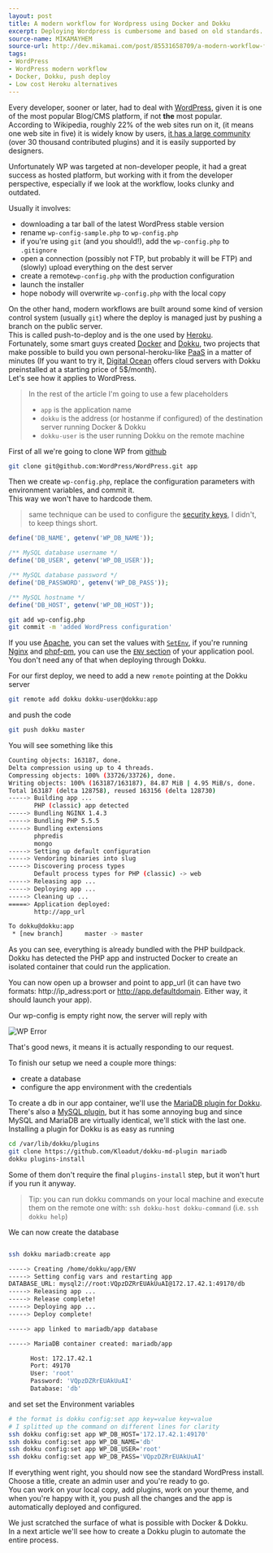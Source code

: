 ```yaml
---
layout: post
title: A modern workflow for Wordpress using Docker and Dokku
excerpt: Deploying Wordpress is cumbersome and based on old standards. With Docker and Dokku you can improve your workflow and deploy your apps like a boss.
source-name: MIKAMAYHEM
source-url: http://dev.mikamai.com/post/85531658709/a-modern-workflow-for-wordpress-using-docker-and-dokku
tags:
- WordPress
- WordPress modern workflow
- Docker, Dokku, push deploy
- Low cost Heroku alternatives
---
```


Every developer, sooner or later, had to deal with [WordPress](http://wordpress.org/), given it is one of the most popular Blog/CMS platform, if not **the** most popular.  
According to Wikipedia, roughly 22% of the web sites run on it, (it means one web site in five) it is widely know by users, [it has a large community](https://wordpress.org/plugins/) (over 30 thousand contributed plugins) and it is easily supported by designers.  

Unfortunately WP was targeted at non-developer people, it had a great success as hosted platform, but working with it from the developer perspective, especially if we look at the workflow, looks clunky and outdated.  

Usually it involves:

- downloading a tar ball of the latest WordPress stable version
- rename `wp-config-sample.php` to `wp-config.php`
- if you're using `git` (and you should!), add the `wp-config.php` to `.gitignore`
- open a connection (possibly not FTP, but probably it will be FTP) and (slowly) upload everything on the dest server
- create a remote`wp-config.php` with the production configuration
- launch the installer
- hope nobody will overwrite `wp-config.php` with the local copy

On the other hand, modern workflows are built around some kind of version control system (usually `git`) where the deploy is managed just by pushing a branch on the public server.  
This is called push-to-deploy and is the one used by [Heroku](http://heroku.com).  
Fortunately, some smart guys created [Docker](http://www.docker.io) and [Dokku](https://github.com/progrium/dokku), two projects that make possible to build you own personal-heroku-like [PaaS](http://en.wikipedia.org/wiki/Platform_as_a_service) in a matter of minutes (If you want to try it, [Digital Ocean](https://www.digitalocean.com/) offers cloud servers with Dokku preinstalled at a starting price of 5$/month).  
Let's see how it applies to WordPress.  

> In the rest of the article I'm going to use a few placeholders
>
> - `app` is the application name
> - `dokku` is the address (or hostanme if configured) of the destination server running Docker & Dokku
> - `dokku-user` is the user running Dokku on the remote machine

First of all we're going to clone WP from [github](http://www.github.com)

```bash
git clone git@github.com:WordPress/WordPress.git app
```

Then we create `wp-config.php`, replace the configuration parameters with environment variables, and commit it.  
This way we won't have to hardcode them.

> same technique can be used to configure the [security keys](http://codex.wordpress.org/Editing_wp-config.php#Security_Keys), I didn't, to keep things short.

```php
define('DB_NAME', getenv('WP_DB_NAME'));

/** MySQL database username */
define('DB_USER', getenv('WP_DB_USER'));

/** MySQL database password */
define('DB_PASSWORD', getenv('WP_DB_PASS'));

/** MySQL hostname */
define('DB_HOST', getenv('WP_DB_HOST'));

```

```bash
git add wp-config.php
git commit -m 'added WordPress configuration'
```

If you use [Apache](http://apache.org/), you can set the values with [`SetEnv`](http://httpd.apache.org/docs/2.2/mod/mod_env.html), if you're running [Nginx](http://nginx.org/) and [phpf-pm](http://php-fpm.org/), you can use the [`ENV` section](http://www.php.net/manual/it/install.fpm.configuration.php#example-73) of your application pool.  
You don't need any of that when deploying through Dokku.  


For our first deploy, we need to add a new `remote` pointing at the Dokku  server

```bash
git remote add dokku dokku-user@dokku:app
```

and push the code

```bash
git push dokku master
```

You will see something like this

```bash
Counting objects: 163187, done.
Delta compression using up to 4 threads.
Compressing objects: 100% (33726/33726), done.
Writing objects: 100% (163187/163187), 84.87 MiB | 4.95 MiB/s, done.
Total 163187 (delta 128758), reused 163156 (delta 128730)
-----> Building app ...
       PHP (classic) app detected
-----> Bundling NGINX 1.4.3
-----> Bundling PHP 5.5.5
-----> Bundling extensions
       phpredis
       mongo
-----> Setting up default configuration
-----> Vendoring binaries into slug
-----> Discovering process types
       Default process types for PHP (classic) -> web
-----> Releasing app ...
-----> Deploying app ...
-----> Cleaning up ...
=====> Application deployed:
       http://app_url

To dokku@dokku:app
 * [new branch]      master -> master
```  

As you can see, everything is already bundled with the PHP buildpack.  
Dokku has detected the PHP app and instructed Docker to create an isolated container that could run the application.  

You can now open up a browser and point to app_url (it can have two formats: http://ip_adress:port or http://app.defaultdomain. Either way, it should launch your app).  

Our wp-config is empty right now, the server will reply with  

![WP Error](http://i.imgur.com/JzhJclD.png)

That's good news, it means it is actually responding to our request.  

 To finish our setup we need a couple more things:

 - create a database
 - configure the app environment with the credentials  

To create a db in our app container, we'll use the [MariaDB plugin for Dokku](https://github.com/Kloadut/dokku-md-plugin).  
There's also a [MySQL plugin](https://github.com/hughfletcher/dokku-mysql-plugin), but it has some annoying bug and since MySQL and MariaDB
are virtually identical, we'll stick with the last one.  
Installing a plugin for Dokku is as easy as running

```bash
cd /var/lib/dokku/plugins
git clone https://github.com/Kloadut/dokku-md-plugin mariadb
dokku plugins-install
```

Some of them don't require the final `plugins-install` step, but it won't hurt if you run it anyway.  

> Tip: you can run dokku commands on your local machine and execute them on the remote one with:
> `ssh dokku-host dokku-command` (i.e. `ssh dokku help`)


We can now create the database

 ```bash

 ssh dokku mariadb:create app

 -----> Creating /home/dokku/app/ENV
-----> Setting config vars and restarting app
DATABASE_URL: mysql2://root:VQpzDZRrEUAkUuAI@172.17.42.1:49170/db
-----> Releasing app ...
-----> Release complete!
-----> Deploying app ...
-----> Deploy complete!

-----> app linked to mariadb/app database

-----> MariaDB container created: mariadb/app

       Host: 172.17.42.1
       Port: 49170
       User: 'root'
       Password: 'VQpzDZRrEUAkUuAI'
       Database: 'db'

 ```

 and set set the Environment variables

 ```bash
 # the format is dokku config:set app key=value key=value
 # I splitted up the command on different lines for clarity
 ssh dokku config:set app WP_DB_HOST='172.17.42.1:49170'
 ssh dokku config:set app WP_DB_NAME='db'
 ssh dokku config:set app WP_DB_USER='root'
 ssh dokku config:set app WP_DB_PASS='VQpzDZRrEUAkUuAI'
 ```

If everything went right, you should now see the standard WordPress install.  
Choose a title, create an admin user and you're ready to go.  
You can work on your local copy, add plugins, work on your theme, and when you're happy with it, you push all the changes and the app is automatically deployed and configured.  

We just scratched the surface of what is possible with Docker & Dokku.  
In a next article we'll see how to create a Dokku plugin to automate the entire process.  
